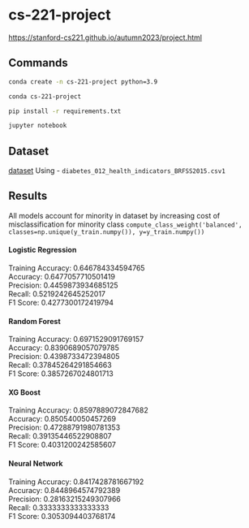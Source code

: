 # cs-221-project

https://stanford-cs221.github.io/autumn2023/project.html

## Commands

```bash
conda create -n cs-221-project python=3.9

conda cs-221-project

pip install -r requirements.txt

jupyter notebook
```

## Dataset

[dataset](https://www.kaggle.com/datasets/alexteboul/diabetes-health-indicators-dataset)
Using - `diabetes_012_health_indicators_BRFSS2015.csv1`

## Results

All models account for minority in dataset by increasing cost of misclassification for minority class `compute_class_weight('balanced', classes=np.unique(y_train.numpy()), y=y_train.numpy())`

#### Logistic Regression

Training Accuracy: 0.646784334594765 \
Accuracy: 0.6477057710501419 \
Precision: 0.4459873934685125 \
Recall: 0.5219242645252017 \
F1 Score: 0.4277300172419794

#### Random Forest

Training Accuracy: 0.6971529091769157 \
Accuracy: 0.8390689057079785 \
Precision: 0.4398733472394805 \
Recall: 0.37845264291854663 \
F1 Score: 0.3857267024801713

#### XG Boost

Training Accuracy: 0.8597889072847682 \
Accuracy: 0.850540050457269 \
Precision: 0.47288791980781353 \
Recall: 0.39135446522908807 \
F1 Score: 0.4031200242585607

#### Neural Network

Training Accuracy: 0.8417428781667192 \
Accuracy: 0.8448964574792389 \
Precision: 0.28163215249307966 \
Recall: 0.3333333333333333 \
F1 Score: 0.3053094403768174
